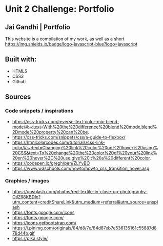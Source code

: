 # Unit 2 Challenge: Portfolio

## Jai Gandhi | Portfolio
This website is a compilation of my work, as well as a short https://img.shields.io/badge/logo-javascript-blue?logo=javascript

## Built with:
- HTML5
- CSS3
- Github

## Sources
### Code snippets / inspirations
- https://css-tricks.com/reverse-text-color-mix-blend-mode/#:~:text=With%20the%20difference%20blend%20mode,blend%2Dmode%20property%20can%20be.
- https://css-tricks.com/snippets/css/a-guide-to-flexbox/
- https://htmlcolorcodes.com/tutorials/css-link-color/#:~:text=Changing%20link%20color%20on%20hover%20using%20CSS&text=To%20change%20the%20color%20of%20your%20link%20on%20hover%2C%20use,give%20it%20a%20different%20color.
- https://codepen.io/gregh/pen/ZLYvBO
- https://www.w3schools.com/howto/howto_css_transition_hover.asp

### Graphics / images
- https://unsplash.com/photos/red-textile-in-close-up-photography-CtlZ68KBDIo?utm_content=creditShareLink&utm_medium=referral&utm_source=unsplash
- https://fonts.google.com/icons
- https://fonts.google.com/
- https://icons.getbootstrap.com/
- https://i.pinimg.com/originals/84/d8/7e/84d87eb7e536135161c55887d878d44b.gif
- https://pika.style/

